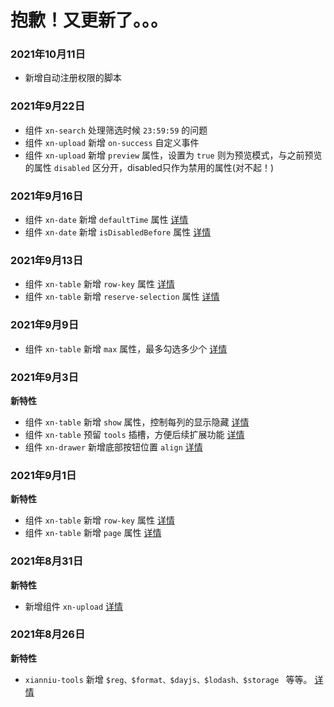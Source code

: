# 抱歉！又更新了。。。

### 2021年10月11日

- 新增自动注册权限的脚本

### 2021年9月22日

- 组件 `xn-search` 处理筛选时候 `23:59:59` 的问题
- 组件 `xn-upload` 新增 `on-success` 自定义事件
- 组件 `xn-upload` 新增 `preview` 属性，设置为 `true` 则为预览模式，与之前预览的属性 `disabled` 区分开，disabled只作为禁用的属性(对不起！)

### 2021年9月16日

- 组件 `xn-date` 新增 `defaultTime` 属性 [详情](/comps/date)
- 组件 `xn-date` 新增 `isDisabledBefore` 属性 [详情](/comps/date)

### 2021年9月13日

- 组件 `xn-table` 新增 `row-key` 属性 [详情](/comps/table)
- 组件 `xn-table` 新增 `reserve-selection` 属性 [详情](/comps/table)

### 2021年9月9日

- 组件 `xn-table` 新增 `max` 属性，最多勾选多少个 [详情](/comps/table)

### 2021年9月3日

**新特性**
- 组件 `xn-table` 新增 `show` 属性，控制每列的显示隐藏 [详情](/comps/table)
- 组件 `xn-table` 预留 `tools` 插槽，方便后续扩展功能 [详情](/comps/table)
- 组件 `xn-drawer` 新增底部按钮位置 `align`  [详情](/comps/drawer)

### 2021年9月1日

**新特性**
- 组件 `xn-table` 新增 `row-key` 属性 [详情](/comps/table)
- 组件 `xn-table` 新增 `page` 属性 [详情](/comps/table)

### 2021年8月31日

**新特性**
- 新增组件 `xn-upload` [详情](/comps/upload)

### 2021年8月26日

**新特性**
- `xianniu-tools` 新增 `$reg、$format、$dayjs、$lodash、$storage ` 等等。 [详情](/tools/)